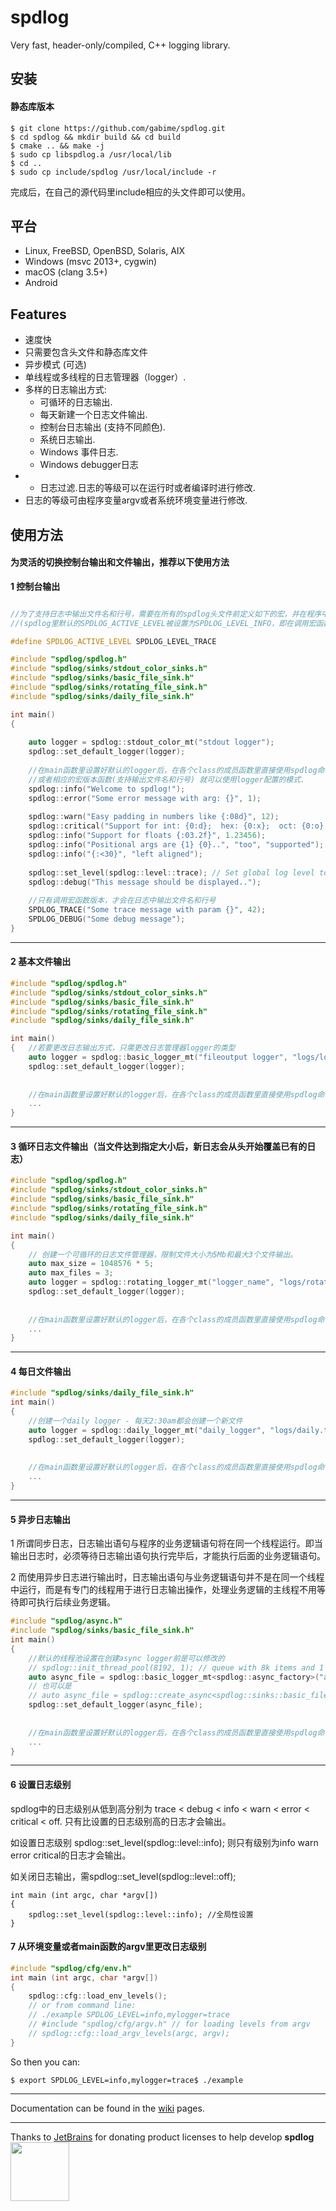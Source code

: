 # spdlog

Very fast, header-only/compiled, C++ logging library.

## 安装

#### 静态库版本 

```console
$ git clone https://github.com/gabime/spdlog.git
$ cd spdlog && mkdir build && cd build
$ cmake .. && make -j
$ sudo cp libspdlog.a /usr/local/lib
$ cd ..
$ sudo cp include/spdlog /usr/local/include -r
```

完成后，在自己的源代码里include相应的头文件即可以使用。

## 平台

 * Linux, FreeBSD, OpenBSD, Solaris, AIX
 * Windows (msvc 2013+, cygwin)
 * macOS (clang 3.5+)
 * Android

## Features

* 速度快
* 只需要包含头文件和静态库文件
* 异步模式 (可选)
* 单线程或多线程的日志管理器（logger）.
* 多样的日志输出方式:
  * 可循环的日志输出.
  * 每天新建一个日志文件输出.
  * 控制台日志输出 (支持不同颜色).
  * 系统日志输出.
  * Windows 事件日志.
  * Windows debugger日志 
* - 日志过滤.日志的等级可以在运行时或者编译时进行修改.
* 日志的等级可由程序变量argv或者系统环境变量进行修改.

## 使用方法

#### 为灵活的切换控制台输出和文件输出，推荐以下使用方法

**1 控制台输出**

```c++

//为了支持日志中输出文件名和行号，需要在所有的spdlog头文件前定义如下的宏，并在程序中使用相应的宏函数 SPDLOG_TRACE() SPDLOG_DEBEG().
//(spdlog里默认的SPDLOG_ACTIVE_LEVEL被设置为SPDLOG_LEVEL_INFO，即在调用宏函数时只有级别大于等于INFO的日志才会被输出)

#define SPDLOG_ACTIVE_LEVEL SPDLOG_LEVEL_TRACE

#include "spdlog/spdlog.h"
#include "spdlog/sinks/stdout_color_sinks.h"
#include "spdlog/sinks/basic_file_sink.h"
#include "spdlog/sinks/rotating_file_sink.h"
#include "spdlog/sinks/daily_file_sink.h"

int main() 
{
    
    auto logger = spdlog::stdout_color_mt("stdout logger");
    spdlog::set_default_logger(logger);
    
    //在main函数里设置好默认的logger后，在各个class的成员函数里直接使用spdlog命名空间下的info() error() debug()，
    //或者相应的宏版本函数(支持输出文件名和行号) 就可以使用logger配置的模式.
    spdlog::info("Welcome to spdlog!");
    spdlog::error("Some error message with arg: {}", 1);
    
    spdlog::warn("Easy padding in numbers like {:08d}", 12);
    spdlog::critical("Support for int: {0:d};  hex: {0:x};  oct: {0:o}; bin: {0:b}", 42);
    spdlog::info("Support for floats {:03.2f}", 1.23456);
    spdlog::info("Positional args are {1} {0}..", "too", "supported");
    spdlog::info("{:<30}", "left aligned");
    
    spdlog::set_level(spdlog::level::trace); // Set global log level to trace
    spdlog::debug("This message should be displayed..");    
    
    //只有调用宏函数版本，才会在日志中输出文件名和行号
    SPDLOG_TRACE("Some trace message with param {}", 42);
    SPDLOG_DEBUG("Some debug message");
}

```


---

#### 2 基本文件输出

```c++
#include "spdlog/spdlog.h"
#include "spdlog/sinks/stdout_color_sinks.h"
#include "spdlog/sinks/basic_file_sink.h"
#include "spdlog/sinks/rotating_file_sink.h"
#include "spdlog/sinks/daily_file_sink.h"

int main() 
{   //若要更改日志输出方式，只需更改日志管理器logger的类型
    auto logger = spdlog::basic_logger_mt("fileoutput logger", "logs/log.txt");
    spdlog::set_default_logger(logger);
    
    
    //在main函数里设置好默认的logger后，在各个class的成员函数里直接使用spdlog命名空间下的info error debug等方法就可以使用logger配置的模式
    ...
}

```

---

#### 3 循环日志文件输出（当文件达到指定大小后，新日志会从头开始覆盖已有的日志）

```c++
#include "spdlog/spdlog.h"
#include "spdlog/sinks/stdout_color_sinks.h"
#include "spdlog/sinks/basic_file_sink.h"
#include "spdlog/sinks/rotating_file_sink.h"
#include "spdlog/sinks/daily_file_sink.h"

int main() 
{
    // 创建一个可循环的日志文件管理器，限制文件大小为5Mb和最大3个文件输出。
    auto max_size = 1048576 * 5;
    auto max_files = 3;
    auto logger = spdlog::rotating_logger_mt("logger_name", "logs/rotating.txt", max_size, max_files);
    spdlog::set_default_logger(logger);
    
    
    //在main函数里设置好默认的logger后，在各个class的成员函数里直接使用spdlog命名空间下的info error debug等方法就可以使用logger配置的模式
    ...
}

```

---

#### 4 每日文件输出

```c++
#include "spdlog/sinks/daily_file_sink.h"
int main() 
{
    //创建一个daily logger - 每天2:30am都会创建一个新文件
    auto logger = spdlog::daily_logger_mt("daily_logger", "logs/daily.txt", 2, 30);
    spdlog::set_default_logger(logger);
    
    
    //在main函数里设置好默认的logger后，在各个class的成员函数里直接使用spdlog命名空间下的info error debug等方法就可以使用logger配置的模式
    ...
}

```

---

#### 5 异步日志输出

1 所谓同步日志，日志输出语句与程序的业务逻辑语句将在同一个线程运行。即当输出日志时，必须等待日志输出语句执行完毕后，才能执行后面的业务逻辑语句。

2 而使用异步日志进行输出时，日志输出语句与业务逻辑语句并不是在同一个线程中运行，而是有专门的线程用于进行日志输出操作，处理业务逻辑的主线程不用等待即可执行后续业务逻辑。

```c++
#include "spdlog/async.h"
#include "spdlog/sinks/basic_file_sink.h"
int main() 
{
    //默认的线程池设置在创建async logger前是可以修改的
    // spdlog::init_thread_pool(8192, 1); // queue with 8k items and 1 backing thread.
    auto async_file = spdlog::basic_logger_mt<spdlog::async_factory>("async_file_logger", "logs/async_log.txt");
    // 也可以是
    // auto async_file = spdlog::create_async<spdlog::sinks::basic_file_sink_mt>("async_file_logger", "logs/async_log.txt");
    spdlog::set_default_logger(async_file);
    
    
    //在main函数里设置好默认的logger后，在各个class的成员函数里直接使用spdlog命名空间下的info error debug等方法就可以使用logger配置的模式
    ...
}

```

---

#### 6 设置日志级别

spdlog中的日志级别从低到高分别为 trace < debug < info < warn < error < critical < off. 只有比设置的日志级别高的日志才会输出。

如设置日志级别 spdlog::set_level(spdlog::level::info); 则只有级别为info  warn  error  critical的日志才会输出。

如关闭日志输出，需spdlog::set_level(spdlog::level::off);

```CC
int main (int argc, char *argv[])
{
    spdlog::set_level(spdlog::level::info); //全局性设置
}
```

#### 7 从环境变量或者main函数的argv里更改日志级别

```c++
#include "spdlog/cfg/env.h"
int main (int argc, char *argv[])
{
    spdlog::cfg::load_env_levels();
    // or from command line:
    // ./example SPDLOG_LEVEL=info,mylogger=trace
    // #include "spdlog/cfg/argv.h" // for loading levels from argv
    // spdlog::cfg::load_argv_levels(argc, argv);
}
```

So then you can:

```console
$ export SPDLOG_LEVEL=info,mylogger=trace$ ./example
```

---

Documentation can be found in the [wiki](https://github.com/gabime/spdlog/wiki/1.-QuickStart) pages.

---

Thanks to [JetBrains](https://www.jetbrains.com/?from=spdlog) for donating product licenses to help develop **spdlog** <a href="https://www.jetbrains.com/?from=spdlog"><img src="logos/jetbrains-variant-4.svg" width="94" align="center" /></a>